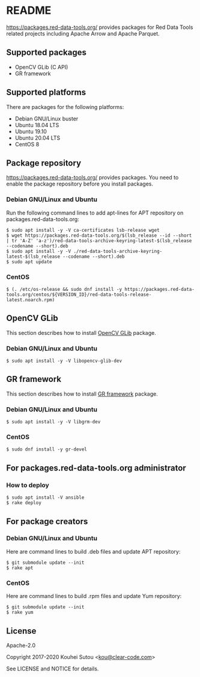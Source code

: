 # README

https://packages.red-data-tools.org/ provides packages for Red Data
Tools related projects including Apache Arrow and Apache Parquet.

## Supported packages

  * OpenCV GLib (C API)
  * GR framework

## Supported platforms

There are packages for the following platforms:

  * Debian GNU/Linux buster
  * Ubuntu 18.04 LTS
  * Ubuntu 19.10
  * Ubuntu 20.04 LTS
  * CentOS 8

## Package repository

https://packages.red-data-tools.org/ provides packages. You need to
enable the package repository before you install packages.

### Debian GNU/Linux and Ubuntu

Run the following command lines to add apt-lines for APT repository on
packages.red-data-tools.org:

```console
$ sudo apt install -y -V ca-certificates lsb-release wget
$ wget https://packages.red-data-tools.org/$(lsb_release --id --short | tr 'A-Z' 'a-z')/red-data-tools-archive-keyring-latest-$(lsb_release --codename --short).deb
$ sudo apt install -y -V ./red-data-tools-archive-keyring-latest-$(lsb_release --codename --short).deb
$ sudo apt update
```

### CentOS

```console
$ (. /etc/os-release && sudo dnf install -y https://packages.red-data-tools.org/centos/${VERSION_ID}/red-data-tools-release-latest.noarch.rpm)
```

## OpenCV GLib

This section describes how to install
[OpenCV GLib](https://github.com/red-data-tools/opencv-glib) package.

### Debian GNU/Linux and Ubuntu

```console
$ sudo apt install -y -V libopencv-glib-dev
```

## GR framework

This section describes how to install
[GR framework](https://gr-framework.org/) package.

### Debian GNU/Linux and Ubuntu

```console
$ sudo apt install -y -V libgrm-dev
```

### CentOS

```console
$ sudo dnf install -y gr-devel
```

## For packages.red-data-tools.org administrator

### How to deploy

```console
$ sudo apt install -V ansible
$ rake deploy
```

## For package creators

### Debian GNU/Linux and Ubuntu

Here are command lines to build .deb files and update APT repository:

```console
$ git submodule update --init
$ rake apt
```

### CentOS

Here are command lines to build .rpm files and update Yum repository:

```console
$ git submodule update --init
$ rake yum
```

## License

Apache-2.0

Copyright 2017-2020 Kouhei Sutou \<kou@clear-code.com\>

See LICENSE and NOTICE for details.
